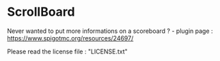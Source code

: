 # ScrollBoard
Never wanted to put more informations on a scoreboard ? - plugin page : https://www.spigotmc.org/resources/24697/

Please read the license file : "LICENSE.txt"
